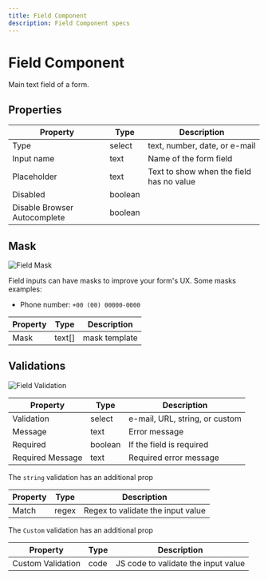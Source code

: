 ```yaml
---
title: Field Component
description: Field Component specs
---
```

# Field Component

Main text field of a form.

## Properties

| Property | Type   | Description                       |
| -------- | ------ | --------------------------------- |
| Type     | select | text, number, date, or e-mail |
| Input name     | text | Name of the form field |
| Placeholder     | text | Text to show when the field has no value |
| Disabled     | boolean |  |
| Disable Browser Autocomplete     | boolean |  |

## Mask

![Field Mask](assets/field-mask.png)

Field inputs can have masks to improve your form's UX. Some masks examples:

- Phone number: `+00 (00) 00000-0000`

| Property | Type   | Description                       |
| -------- | ------ | --------------------------------- |
| Mask     | text[] | mask template |

## Validations

![Field Validation](assets/field-validation.png)

| Property | Type   | Description                       |
| -------- | ------ | --------------------------------- |
| Validation     | select | e-mail, URL, string, or custom |
| Message     | text | Error message |
| Required     | boolean | If the field is required |
| Required Message     | text | Required error message |

The `string` validation has an additional prop

| Property | Type   | Description                       |
| -------- | ------ | --------------------------------- |
| Match     | regex | Regex to validate the input value |

The `Custom` validation has an additional prop

| Property | Type   | Description                       |
| -------- | ------ | --------------------------------- |
| Custom Validation     | code | JS code to validate the input value|